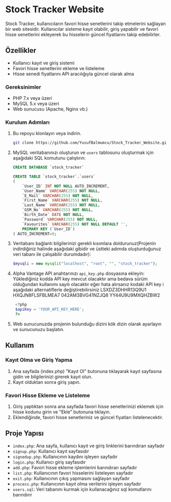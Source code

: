 # Stock Tracker Website

Stock Tracker, kullanıcıların favori hisse senetlerini takip etmelerini sağlayan bir web sitesidir. Kullanıcılar sisteme kayıt olabilir, giriş yapabilir ve favori hisse senetlerini ekleyerek bu hisselerin güncel fiyatlarını takip edebilirler.

## Özellikler

- Kullanıcı kayıt ve giriş sistemi
- Favori hisse senetlerini ekleme ve listeleme
- Hisse senedi fiyatlarını API aracılığıyla güncel olarak alma

### Gereksinimler

- PHP 7.x veya üzeri
- MySQL 5.x veya üzeri
- Web sunucusu (Apache, Nginx vb.)

### Kurulum Adımları

1. Bu repoyu klonlayın veya indirin.
    ```sh
    git clone https://github.com/YusufBalmumcu/Stock_Tracker_Website.git
    ```

2. MySQL veritabanınızı oluşturun ve `users` tablosunu oluşturmak için aşağıdaki SQL komutunu çalıştırın:
    ```sql
    CREATE DATABASE `stock_tracker` 
    
    CREATE TABLE `stock_tracker`.`users` 
    (
        `User_ID` INT NOT NULL AUTO_INCREMENT,
        `User_Name` VARCHAR(255) NOT NULL,
        `E_Mail` VARCHAR(255) NOT NULL,
        `First_Name` VARCHAR(255) NOT NULL,
        `Last_Name` VARCHAR(255) NOT NULL,
        `GSM_No` VARCHAR(255) NOT NULL,
        `Birth_Date` DATE NOT NULL,
        `Password` VARCHAR(255) NOT NULL,
        `Favourites` VARCHAR(255) NOT NULL DEFAULT '',
        PRIMARY KEY (`User_ID`)
    ) AUTO_INCREMENT=0;
    ```

3. Veritabanı bağlantı bilgilerinizi gerekli kısımlara doldurunuz(Projenin indirdiğiniz halinde aşağıdaki gibidir ve üstteki adımda oluşturduğunuz veri tabanı ile çalışabilir durumdadır):
    ```php
    $mysqli = new mysqli("localhost", "root", "", "stock_tracker");
    ```

4. Alpha Vantage API anahtarınızı `api_key.php` dosyasına ekleyin:
Yüklediğiniz kodda API key mevcut olacaktır ama bedava sürüm olduğundan kullanımı sayılı olacaktır eğer hata alırsanız kodaki API key i aşağıdaki alternatiflerle değiştirebilirsiniz
LSXDZ3DHHR13Q9U1
HXQJN8FLSFBLMEA7
042AM3BVG41NZJQ8
YY44U9U9MXQHZBW2

   ```php
    <?php
    $apiKey = 'YOUR_API_KEY_HERE';
    ?>
    ```

6. Web sunucunuzda projenin bulunduğu dizini kök dizin olarak ayarlayın ve sunucunuzu başlatın.

## Kullanım

### Kayıt Olma ve Giriş Yapma

1. Ana sayfada (index.php) "Kayıt Ol" butonuna tıklayarak kayıt sayfasına gidin ve bilgilerinizi girerek kayıt olun.
2. Kayıt olduktan sonra giriş yapın.

### Favori Hisse Ekleme ve Listeleme

1. Giriş yaptıktan sonra ana sayfada favori hisse senetlerinizi eklemek için hisse kodunu girin ve "Ekle" butonuna tıklayın.
2. Eklendiğinde, favori hisse senetleriniz ve güncel fiyatları listelenecektir.

## Proje Yapısı

- `index.php`: Ana sayfa, kullanıcı kayıt ve giriş linklerini barındıran sayfadır
- `signup.php`: Kullanıcı kayıt sayfasıdır
- `signedup.php`: Kullanıcının kaydını işleyen sayfadır
- `login.php`: Kullanıcı giriş sayfasıdır
- `add.php`: Favori hisse ekleme işlemlerini barındıran sayfadır
- `list.php`: Kullanıcının favori hisselerini listeleyen sayfadır
- `exit.php`: Kullanıcının çıkış yapmasını sağlayan sayfadır
- `process.php`: Kullanıcının kayıt olma verilerini işleyen sayfadır
- `users.sql`: Veri tabanını kurmak için kullanacağınız sql komutlarını barındırır

